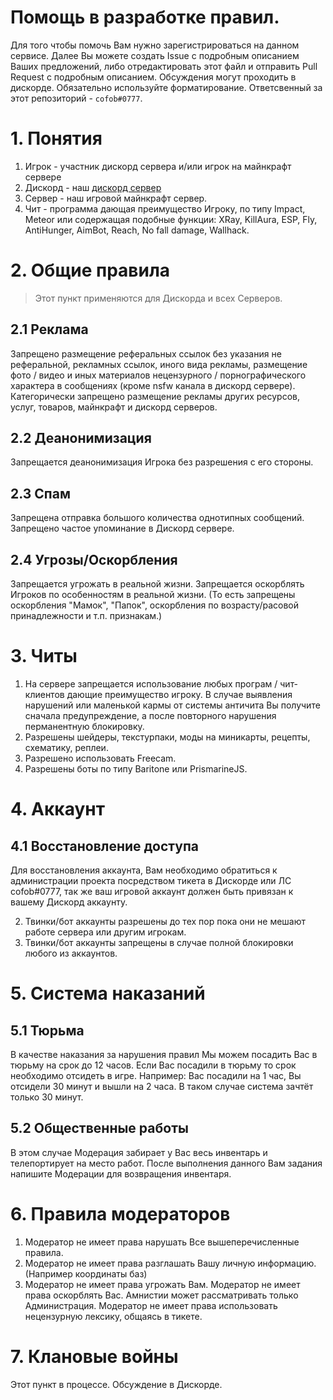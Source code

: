 # Помощь в разработке правил.
Для того чтобы помочь Вам нужно зарегистрироваться на данном сервисе. Далее Вы можете создать Issue с подробным описанием Ваших предложений, либо отредактировать этот файл и отправить Pull Request с подробным описанием. Обсуждения могут проходить в дискорде. 
Обязательно используйте форматирование.
Ответсвенный за этот репозиторий - `cofob#0777`.

# 1. Понятия
1. Игрок - участник дискорд сервера и/или игрок на майнкрафт сервере
2. Дискорд - наш [дискорд сервер](https://discord.2buldzha2t.ru)
3. Сервер - наш игровой майнкрафт сервер.
4. Чит - программа дающая преимущество Игроку, по типу Impact, Meteor или содержащая подобные функции: XRay, KillAura, ESP, Fly, AntiHunger, AimBot, Reach, No fall damage, Wallhack. 
# 2. Общие правила
> Этот пункт применяются для Дискорда и всех Серверов.
## 2.1 Реклама
Запрещено размещение реферальных ссылок без указания не реферальной, рекламных ссылок, иного вида рекламы, размещение фото / видео и иных материалов нецензурного / порнографического характера в сообщениях (кроме nsfw канала в дискорд сервере). Категорически запрещено размещение рекламы других ресурсов, услуг, товаров, майнкрафт и дискорд серверов. 
## 2.2 Деанонимизация
Запрещается деанонимизация Игрока без разрешения с его стороны.
## 2.3 Спам
Запрещена отправка большого количества однотипных сообщений. Запрещено частое упоминание в Дискорд сервере.
## 2.4 Угрозы/Оскорбления
Запрещается угрожать в реальной жизни. Запрещается оскорблять Игроков по особенностям в реальной жизни. (То есть запрещены оскорбления "Мамок", "Папок", оскорбления по возрасту/расовой принадлежности и т.п. признакам.)
# 3. Читы
1. На сервере запрещается использование любых програм / чит-клиентов дающие преимущество игроку. В случае выявления нарушений или маленькой кармы от системы античита Вы получите сначала предупреждение, а после повторного нарушения перманентную блокировку.
2. Разрешены шейдеры, текстурпаки, моды на миникарты, рецепты, схематику, реплеи.
3. Разрешено использовать Freecam. 
4. Разрешены боты по типу Baritone или PrismarineJS.
# 4. Аккаунт
## 4.1 Восстановление доступа
Для восстановления аккаунта, Вам необходимо обратиться к администрации проекта посредством тикета в Дискорде или ЛС cofob#0777, так же ваш игровой аккаунт должен быть привязан к вашему Дискорд аккаунту.

2. Твинки/бот аккаунты разрешены до тех пор пока они не мешают работе сервера или другим игрокам.
3. Твинки/бот аккаунты запрещены в случае полной блокировки любого из аккаунтов.
# 5. Система наказаний
## 5.1 Тюрьма
В качестве наказания за нарушения правил Мы можем посадить Вас в тюрьму на срок до 12 часов. Если Вас посадили в тюрьму то срок необходимо отсидеть в игре. 
Например: Вас посадили на 1 час, Вы отсидели 30 минут и вышли на 2 часа. В таком случае система зачтёт только 30 минут.
## 5.2 Общественные работы
В этом случае Модерация забирает у Вас весь инвентарь и телепортирует на место работ. После выполнения данного Вам задания напишите Модерации для возвращения инвентаря.
# 6. Правила модераторов
1. Модератор не имеет права нарушать Все вышеперечисленные правила.
2. Модератор не имеет права разглашать Вашу личную информацию. (Например координаты баз)
3. Модератор не имеет права угрожать Вам.
Модератор не имеет права оскорблять Вас.
Амнистии может рассматривать только Администрация.
Модератор не имеет права использовать нецензурную лексику, общаясь в тикете.
# 7. Клановые войны
Этот пункт в процессе. Обсуждение в Дискорде.
